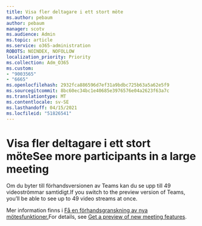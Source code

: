```yaml
---
title: Visa fler deltagare i ett stort möte
ms.author: pebaum
author: pebaum
manager: scotv
ms.audience: Admin
ms.topic: article
ms.service: o365-administration
ROBOTS: NOINDEX, NOFOLLOW
localization_priority: Priority
ms.collection: Adm_O365
ms.custom:
- "9003565"
- "6665"
ms.openlocfilehash: 2932fca886596d7ef31a9bdbc725b63a5a62e5f9
ms.sourcegitcommit: 8bc60ec34bc1e40685e3976576e04a2623f63a7c
ms.translationtype: MT
ms.contentlocale: sv-SE
ms.lasthandoff: 04/15/2021
ms.locfileid: "51826541"
---
```

# <a name="see-more-participants-in-a-large-meeting"></a><span data-ttu-id="f2a47-102">Visa fler deltagare i ett stort möte</span><span class="sxs-lookup"><span data-stu-id="f2a47-102">See more participants in a large meeting</span></span>

<span data-ttu-id="f2a47-103">Om du byter till förhandsversionen av Teams kan du se upp till 49 videoströmmar samtidigt.</span><span class="sxs-lookup"><span data-stu-id="f2a47-103">If you switch to the preview version of Teams, you’ll be able to see up to 49 video streams at once.</span></span>

<span data-ttu-id="f2a47-104">Mer information finns i [Få en förhandsgranskning av nya mötesfunktioner.](https://support.microsoft.com/office/04533e91-3203-4530-a1c0-8f77c0731699)</span><span class="sxs-lookup"><span data-stu-id="f2a47-104">For details, see [Get a preview of new meeting features](https://support.microsoft.com/office/04533e91-3203-4530-a1c0-8f77c0731699).</span></span>
